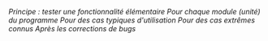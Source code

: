 *Principe : tester une fonctionnalité élémentaire*
    *Pour chaque module (unité) du programme*
    *Pour des cas typiques d'utilisation*
    *Pour des cas extrêmes connus*
    *Après les corrections de bugs*
